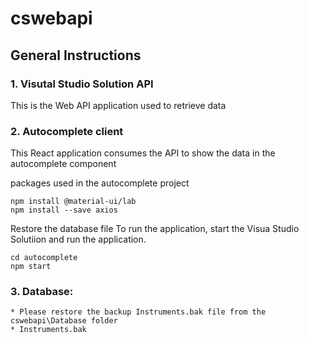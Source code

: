 # cswebapi

General Instructions
--------------------
### 1. Visutal Studio Solution API

This is the Web API application used to retrieve data

### 2. Autocomplete client

This React application consumes the API to show the data in the autocomplete component

packages used in the autocomplete project

```shell
npm install @material-ui/lab
npm install --save axios
```

Restore the database file
To run the application, start the Visua Studio Solutiion and run the application.


```shell
cd autocomplete
npm start
```


### 3. Database:
    * Please restore the backup Instruments.bak file from the cswebapi\Database folder
    * Instruments.bak
   

